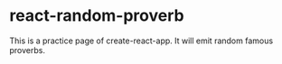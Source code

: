# react-random-proverb
This is a practice page of create-react-app.
It will emit random famous proverbs.

